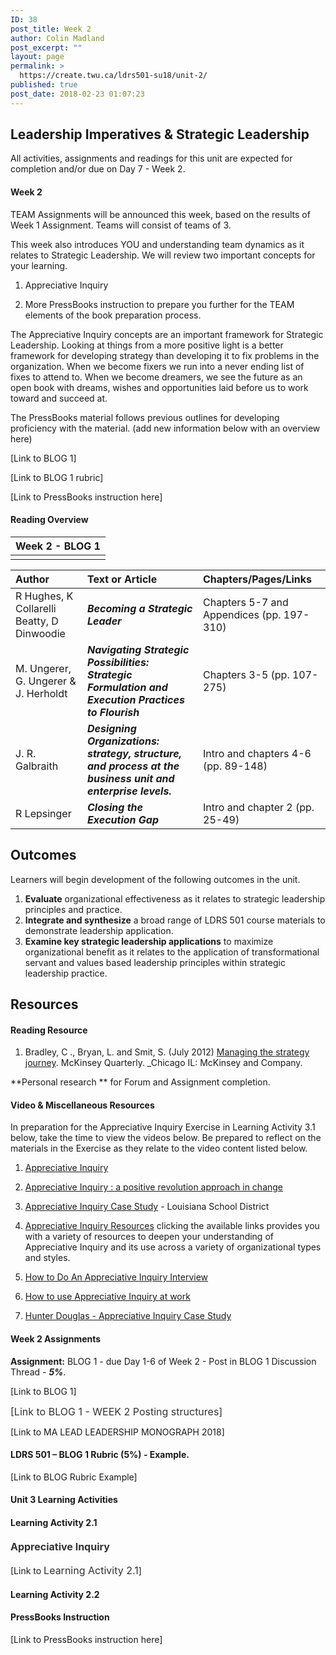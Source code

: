 ```yaml
---
ID: 38
post_title: Week 2
author: Colin Madland
post_excerpt: ""
layout: page
permalink: >
  https://create.twu.ca/ldrs501-su18/unit-2/
published: true
post_date: 2018-02-23 01:07:23
---
```

<h2><strong>Leadership Imperatives &amp; Strategic Leadership</strong></h2>

All activities, assignments and readings for this unit are expected for completion and/or due on Day 7 - Week 2.

<h4>Week 2</h4>

TEAM Assignments will be announced this week, based on the results of Week 1 Assignment. Teams will consist of teams of 3.

This week also introduces YOU and understanding team dynamics as it relates to Strategic Leadership. We will review two important concepts for your learning.

<ol>
<li>Appreciative Inquiry</p></li>
<li><p>More PressBooks instruction to prepare you further for the TEAM elements of the book preparation process.</p></li>
</ol>

<p>The Appreciative Inquiry concepts are an important framework for Strategic Leadership. Looking at things from a more positive light is a better framework for developing strategy than developing it to fix problems in the organization. When we become fixers we run into a never ending list of fixes to attend to. When we become dreamers, we see the future as an open book with dreams, wishes and opportunities laid before us to work toward and succeed at.

The PressBooks material follows previous outlines for developing proficiency with the material. (add new information below with an overview here)

[Link to BLOG 1]

[Link to BLOG 1 rubric]

[Link to PressBooks instruction here]

<h4>Reading Overview</h4>

<table>
<thead>
<tr>
  <th align="left">Week 2 - BLOG 1</th>
</tr>
</thead>
<tbody>
<tr>
  <td align="left"></td>
</tr>
</tbody>
</table>

<table>
<thead>
<tr>
  <th align="left"><strong>Author</strong></th>
  <th align="left"><strong>Text or Article</strong></th>
  <th align="left"><strong>Chapters/Pages/Links</strong></th>
</tr>
</thead>
<tbody>
<tr>
  <td align="left">R Hughes, K Collarelli Beatty, D Dinwoodie</td>
  <td align="left"><em><strong>Becoming a Strategic Leader</strong></em></td>
  <td align="left">Chapters 5-7 and Appendices (pp. 197-310)</td>
</tr>
<tr>
  <td align="left">M. Ungerer, G. Ungerer &amp; J. Herholdt</td>
  <td align="left"><em><strong>Navigating Strategic Possibilities: Strategic Formulation and Execution Practices to Flourish</strong></em></td>
  <td align="left">Chapters 3-5 (pp. 107-275)</td>
</tr>
<tr>
  <td align="left">J. R. Galbraith</td>
  <td align="left"><em><strong>Designing Organizations: strategy, structure, and process at the business unit and enterprise levels.</strong></em></td>
  <td align="left">Intro and chapters 4-6 (pp. 89-148)</td>
</tr>
<tr>
  <td align="left">R Lepsinger</td>
  <td align="left"><em><strong>Closing the Execution Gap</strong></em></td>
  <td align="left">Intro and chapter 2 (pp. 25-49)</td>
</tr>
</tbody>
</table>

<h2>Outcomes</h2>

Learners will begin development of the following outcomes in the unit.

<ol>
<li><strong>Evaluate</strong> organizational effectiveness as it relates to strategic leadership principles and practice.</li>
<li><strong>Integrate and synthesize</strong> a broad range of LDRS 501 course materials to demonstrate leadership application.</li>
<li><strong>Examine key strategic leadership applications</strong> to maximize organizational benefit as it relates to the application of transformational servant and values based leadership principles within strategic leadership practice.</li>
</ol>

<h2>Resources</h2>

<h4>Reading Resource</h4>

<ol>
<li>Bradley, C ., Bryan, L. and Smit, S. (July 2012) <a href="https://www.mckinsey.com/business-functions/strategy-and-corporate-finance/our-insights/managing-the-strategy-journey">Managing the strategy journey</a>. McKinsey Quarterly. _Chicago IL: McKinsey and Company.</li>
</ol>

**Personal research ** for Forum and Assignment completion.

<h4>Video &amp; Miscellaneous Resources</h4>

In preparation for the Appreciative Inquiry Exercise in Learning Activity 3.1 below, take the time to view the videos below. Be prepared to reflect on the materials in the Exercise as they relate to the video content listed below.

<ol>
<li><a href="https://www.youtube.com/watch?v=QzW22wwh1J4">Appreciative Inquiry</a></p></li>
<li><p><a href="https://www.youtube.com/watch?v=z_2nZu1nhlk">Appreciative Inquiry : a positive revolution approach in change</a></p></li>
<li><p><a href="https://www.youtube.com/watch?v=RG8dW2RwwEc">Appreciative Inquiry Case Study</a> - Louisiana School District</p></li>
<li><p><a href="http://aim2flourish.com/appreciative-inquiry-resources">Appreciative Inquiry Resources</a> clicking the available links provides you with a variety of resources to deepen your understanding of Appreciative Inquiry and its use across a variety of organizational types and styles.</p></li>
<li><p><a href="https://www.youtube.com/watch?v=8P2xVpH0uTI">How to Do An Appreciative Inquiry Interview</a></p></li>
<li><p><a href="https://www.youtube.com/watch?v=HQSLhUGZV6">How to use Appreciative Inquiry at work</a></p></li>
<li><p><a href="https://www.youtube.com/watch?v=eLOM4kxOO_Q">Hunter Douglas - Appreciative Inquiry Case Study</a></p></li>
</ol>

<h4>Week 2 Assignments</h4>

<p><strong>Assignment:</strong> BLOG 1 - due Day 1-6 of Week 2 - Post in BLOG 1 Discussion Thread - <em><strong>5%</strong></em>.

[Link to BLOG 1]

<span style="float: none;background-color: transparent;color: #333333;cursor: text;font-family: -apple-system,BlinkMacSystemFont,'Segoe UI',Roboto,Oxygen-Sans,Ubuntu,Cantarell,'Helvetica Neue',sans-serif;font-size: 16px;font-style: normal;font-variant: normal;font-weight: 400;letter-spacing: normal;text-align: left;text-decoration: none;text-indent: 0px">[Link to BLOG 1 - WEEK 2 Posting structures]</span>

[Link to MA LEAD LEADERSHIP MONOGRAPH 2018]

<h4>LDRS 501 – BLOG 1 Rubric (5%) - Example.</h4>

[Link to BLOG Rubric Example]

<h4>Unit 3 Learning Activities</h4>

<h4>Learning Activity 2.1</h4>

<h4><strong><span style="text-align: left;color: #333333;text-indent: 0px;letter-spacing: normal;font-family: -apple-system,BlinkMacSystemFont,'Segoe UI',Roboto,Oxygen-Sans,Ubuntu,Cantarell,'Helvetica Neue',sans-serif;font-size: 16px;font-style: normal;font-variant: normal;text-decoration: none;cursor: text;float: none;background-color: transparent">Appreciative Inquiry</span></strong></h4>

[Link to <span style="float: none;background-color: transparent;color: #333333;cursor: text;font-family: -apple-system,BlinkMacSystemFont,'Segoe UI',Roboto,Oxygen-Sans,Ubuntu,Cantarell,'Helvetica Neue',sans-serif;font-size: 16px;font-style: normal;font-variant: normal;font-weight: 400;letter-spacing: normal;text-align: left;text-decoration: none;text-indent: 0px">Learning Activity 2.1</span>]

<h4>Learning Activity 2.2</h4>

<h4>PressBooks Instruction</h4>

[Link to PressBooks instruction here]